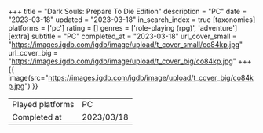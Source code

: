 +++
title = "Dark Souls: Prepare To Die Edition"
description = "PC"
date = "2023-03-18"
updated = "2023-03-18"
in_search_index = true
[taxonomies]
platforms = ['pc']
rating = []
genres = ['role-playing (rpg)', 'adventure']
[extra]
subtitle = "PC"
completed_at = "2023-03-18"
url_cover_small = "https://images.igdb.com/igdb/image/upload/t_cover_small/co84kp.jpg"
url_cover_big = "https://images.igdb.com/igdb/image/upload/t_cover_big/co84kp.jpg"
+++
{{ image(src="https://images.igdb.com/igdb/image/upload/t_cover_big/co84kp.jpg") }}

|              |            |
| ------------ | ---------- |
| Played platforms    | PC |
| Completed at | 2023/03/18 |


